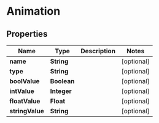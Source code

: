 

# Animation


## Properties

| Name | Type | Description | Notes |
|------------ | ------------- | ------------- | -------------|
|**name** | **String** |  |  [optional] |
|**type** | **String** |  |  [optional] |
|**boolValue** | **Boolean** |  |  [optional] |
|**intValue** | **Integer** |  |  [optional] |
|**floatValue** | **Float** |  |  [optional] |
|**stringValue** | **String** |  |  [optional] |



